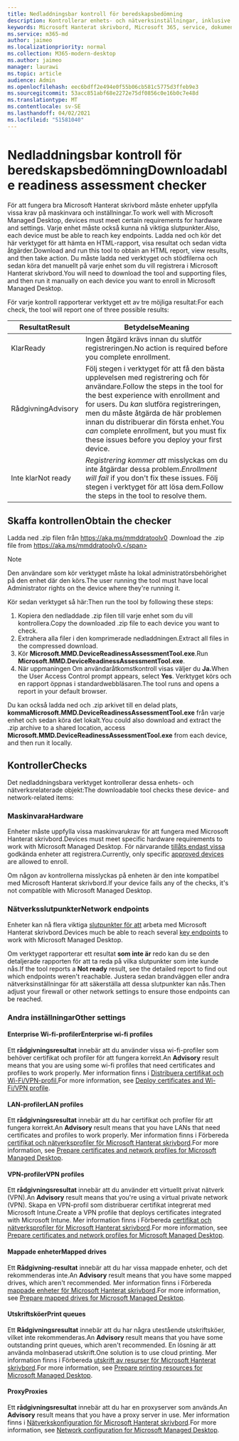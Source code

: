 ```yaml
---
title: Nedladdningsbar kontroll för beredskapsbedömning
description: Kontrollerar enhets- och nätverksinställningar, inklusive obligatoriska slutpunkter
keywords: Microsoft Hanterat skrivbord, Microsoft 365, service, dokumentation
ms.service: m365-md
author: jaimeo
ms.localizationpriority: normal
ms.collection: M365-modern-desktop
ms.author: jaimeo
manager: laurawi
ms.topic: article
audience: Admin
ms.openlocfilehash: eec6bdff2e494e0f55b06cb581c5775d3ffeb9e3
ms.sourcegitcommit: 53acc851abf68e2272e75df0856c0e16b0c7e48d
ms.translationtype: MT
ms.contentlocale: sv-SE
ms.lasthandoff: 04/02/2021
ms.locfileid: "51581040"
---
```

# <a name="downloadable-readiness-assessment-checker"></a><span data-ttu-id="b0e1e-104">Nedladdningsbar kontroll för beredskapsbedömning</span><span class="sxs-lookup"><span data-stu-id="b0e1e-104">Downloadable readiness assessment checker</span></span>

<span data-ttu-id="b0e1e-105">För att fungera bra Microsoft Hanterat skrivbord måste enheter uppfylla vissa krav på maskinvara och inställningar.</span><span class="sxs-lookup"><span data-stu-id="b0e1e-105">To work well with Microsoft Managed Desktop, devices must meet certain requirements for hardware and settings.</span></span> <span data-ttu-id="b0e1e-106">Varje enhet måste också kunna nå viktiga slutpunkter.</span><span class="sxs-lookup"><span data-stu-id="b0e1e-106">Also, each device must be able to reach key endpoints.</span></span> <span data-ttu-id="b0e1e-107">Ladda ned och kör det här verktyget för att hämta en HTML-rapport, visa resultat och sedan vidta åtgärder.</span><span class="sxs-lookup"><span data-stu-id="b0e1e-107">Download and run this tool to obtain an HTML report, view results, and then take action.</span></span> <span data-ttu-id="b0e1e-108">Du måste ladda ned verktyget och stödfilerna och sedan köra det manuellt på varje enhet som du vill registrera i Microsoft Hanterat skrivbord.</span><span class="sxs-lookup"><span data-stu-id="b0e1e-108">You will need to download the tool and supporting files, and then run it manually on each device you want to enroll in Microsoft Managed Desktop.</span></span>

<span data-ttu-id="b0e1e-109">För varje kontroll rapporterar verktyget ett av tre möjliga resultat:</span><span class="sxs-lookup"><span data-stu-id="b0e1e-109">For each check, the tool will report one of three possible results:</span></span>


|<span data-ttu-id="b0e1e-110">Resultat</span><span class="sxs-lookup"><span data-stu-id="b0e1e-110">Result</span></span>  |<span data-ttu-id="b0e1e-111">Betydelse</span><span class="sxs-lookup"><span data-stu-id="b0e1e-111">Meaning</span></span>  |
|---------|---------|
|<span data-ttu-id="b0e1e-112">Klar</span><span class="sxs-lookup"><span data-stu-id="b0e1e-112">Ready</span></span>     | <span data-ttu-id="b0e1e-113">Ingen åtgärd krävs innan du slutför registreringen.</span><span class="sxs-lookup"><span data-stu-id="b0e1e-113">No action is required before you complete enrollment.</span></span>        |
|<span data-ttu-id="b0e1e-114">Rådgivning</span><span class="sxs-lookup"><span data-stu-id="b0e1e-114">Advisory</span></span>    | <span data-ttu-id="b0e1e-115">Följ stegen i verktyget för att få den bästa upplevelsen med registrering och för användare.</span><span class="sxs-lookup"><span data-stu-id="b0e1e-115">Follow the steps in the tool for the best experience with enrollment and for users.</span></span> <span data-ttu-id="b0e1e-116">Du *kan* slutföra registreringen, men du måste åtgärda de här problemen innan du distribuerar din första enhet.</span><span class="sxs-lookup"><span data-stu-id="b0e1e-116">You *can* complete enrollment, but you must fix these issues before you deploy your first device.</span></span>        |
|<span data-ttu-id="b0e1e-117">Inte klar</span><span class="sxs-lookup"><span data-stu-id="b0e1e-117">Not ready</span></span> | <span data-ttu-id="b0e1e-118">*Registrering kommer att* misslyckas om du inte åtgärdar dessa problem.</span><span class="sxs-lookup"><span data-stu-id="b0e1e-118">*Enrollment will fail* if you don't fix these issues.</span></span> <span data-ttu-id="b0e1e-119">Följ stegen i verktyget för att lösa dem.</span><span class="sxs-lookup"><span data-stu-id="b0e1e-119">Follow the steps in the tool to resolve them.</span></span>        |

## <a name="obtain-the-checker"></a><span data-ttu-id="b0e1e-120">Skaffa kontrollen</span><span class="sxs-lookup"><span data-stu-id="b0e1e-120">Obtain the checker</span></span>

<span data-ttu-id="b0e1e-121">Ladda ned .zip filen från https://aka.ms/mmddratoolv0 .</span><span class="sxs-lookup"><span data-stu-id="b0e1e-121">Download the .zip file from https://aka.ms/mmddratoolv0.</span></span>

> [!NOTE]
> <span data-ttu-id="b0e1e-122">Den användare som kör verktyget måste ha lokal administratörsbehörighet på den enhet där den körs.</span><span class="sxs-lookup"><span data-stu-id="b0e1e-122">The user running the tool must have local Administrator rights on the device where they're running it.</span></span>

 <span data-ttu-id="b0e1e-123">Kör sedan verktyget så här:</span><span class="sxs-lookup"><span data-stu-id="b0e1e-123">Then run the tool by following these steps:</span></span>

1. <span data-ttu-id="b0e1e-124">Kopiera den nedladdade .zip filen till varje enhet som du vill kontrollera.</span><span class="sxs-lookup"><span data-stu-id="b0e1e-124">Copy the downloaded .zip file to each device you want to check.</span></span>
2. <span data-ttu-id="b0e1e-125">Extrahera alla filer i den komprimerade nedladdningen.</span><span class="sxs-lookup"><span data-stu-id="b0e1e-125">Extract all files in the compressed download.</span></span>
3. <span data-ttu-id="b0e1e-126">Kör **Microsoft.MMD.DeviceReadinessAssessmentTool.exe**.</span><span class="sxs-lookup"><span data-stu-id="b0e1e-126">Run **Microsoft.MMD.DeviceReadinessAssessmentTool.exe**.</span></span>
4. <span data-ttu-id="b0e1e-127">När uppmaningen Om användaråtkomstkontroll visas väljer du **Ja.**</span><span class="sxs-lookup"><span data-stu-id="b0e1e-127">When the User Access Control prompt appears, select **Yes**.</span></span> <span data-ttu-id="b0e1e-128">Verktyget körs och en rapport öppnas i standardwebbläsaren.</span><span class="sxs-lookup"><span data-stu-id="b0e1e-128">The tool runs and opens a report in your default browser.</span></span>

<span data-ttu-id="b0e1e-129">Du kan också ladda ned och .zip arkivet till en delad plats, **kommaMicrosoft.MMD.DeviceReadinessAssessmentTool.exe** från varje enhet och sedan köra det lokalt.</span><span class="sxs-lookup"><span data-stu-id="b0e1e-129">You could also download and extract the .zip archive to a shared location, access **Microsoft.MMD.DeviceReadinessAssessmentTool.exe** from each device, and then run it locally.</span></span>


## <a name="checks"></a><span data-ttu-id="b0e1e-130">Kontroller</span><span class="sxs-lookup"><span data-stu-id="b0e1e-130">Checks</span></span>

<span data-ttu-id="b0e1e-131">Det nedladdningsbara verktyget kontrollerar dessa enhets- och nätverksrelaterade objekt:</span><span class="sxs-lookup"><span data-stu-id="b0e1e-131">The downloadable tool checks these device- and network-related items:</span></span>

### <a name="hardware"></a><span data-ttu-id="b0e1e-132">Maskinvara</span><span class="sxs-lookup"><span data-stu-id="b0e1e-132">Hardware</span></span>

<span data-ttu-id="b0e1e-133">Enheter måste uppfylla vissa maskinvarukrav för att fungera med Microsoft Hanterat skrivbord.</span><span class="sxs-lookup"><span data-stu-id="b0e1e-133">Devices must meet specific hardware requirements to work with Microsoft Managed Desktop.</span></span> <span data-ttu-id="b0e1e-134">För närvarande [tillåts endast vissa](../service-description/device-list.md) godkända enheter att registrera.</span><span class="sxs-lookup"><span data-stu-id="b0e1e-134">Currently, only specific [approved devices](../service-description/device-list.md) are allowed to enroll.</span></span> 

<span data-ttu-id="b0e1e-135">Om någon av kontrollerna misslyckas på enheten är den inte kompatibel med Microsoft Hanterat skrivbord.</span><span class="sxs-lookup"><span data-stu-id="b0e1e-135">If your device fails any of the checks, it's not compatible with Microsoft Managed Desktop.</span></span>

### <a name="network-endpoints"></a><span data-ttu-id="b0e1e-136">Nätverksslutpunkter</span><span class="sxs-lookup"><span data-stu-id="b0e1e-136">Network endpoints</span></span>

<span data-ttu-id="b0e1e-137">Enheter kan nå flera viktiga [slutpunkter för att](network.md) arbeta med Microsoft Hanterat skrivbord.</span><span class="sxs-lookup"><span data-stu-id="b0e1e-137">Devices much be able to reach several [key endpoints](network.md) to work with Microsoft Managed Desktop.</span></span>

<span data-ttu-id="b0e1e-138">Om verktyget rapporterar ett resultat **som inte är** redo kan du se den detaljerade rapporten för att ta reda på vilka slutpunkter som inte kunde nås.</span><span class="sxs-lookup"><span data-stu-id="b0e1e-138">If the tool reports a **Not ready** result, see the detailed report to find out which endpoints weren't reachable.</span></span> <span data-ttu-id="b0e1e-139">Justera sedan brandväggen eller andra nätverksinställningar för att säkerställa att dessa slutpunkter kan nås.</span><span class="sxs-lookup"><span data-stu-id="b0e1e-139">Then adjust your firewall or other network settings to ensure those endpoints can be reached.</span></span>

### <a name="other-settings"></a><span data-ttu-id="b0e1e-140">Andra inställningar</span><span class="sxs-lookup"><span data-stu-id="b0e1e-140">Other settings</span></span>

#### <a name="enterprise-wi-fi-profiles"></a><span data-ttu-id="b0e1e-141">Enterprise Wi-fi-profiler</span><span class="sxs-lookup"><span data-stu-id="b0e1e-141">Enterprise wi-fi profiles</span></span>

<span data-ttu-id="b0e1e-142">Ett **rådgivningsresultat** innebär att du använder vissa wi-fi-profiler som behöver certifikat och profiler för att fungera korrekt.</span><span class="sxs-lookup"><span data-stu-id="b0e1e-142">An **Advisory** result means that you are using some wi-fi profiles that need certificates and profiles to work properly.</span></span> <span data-ttu-id="b0e1e-143">Mer information finns i [Distribuera certifikat och Wi-Fi/VPN-profil.](certs-wifi-lan.md#deploy-certificates-and-wi-fivpn-profile)</span><span class="sxs-lookup"><span data-stu-id="b0e1e-143">For more information, see [Deploy certificates and Wi-Fi/VPN profile](certs-wifi-lan.md#deploy-certificates-and-wi-fivpn-profile).</span></span>

#### <a name="lan-profiles"></a><span data-ttu-id="b0e1e-144">LAN-profiler</span><span class="sxs-lookup"><span data-stu-id="b0e1e-144">LAN profiles</span></span>

<span data-ttu-id="b0e1e-145">Ett **rådgivningsresultat** innebär att du har certifikat och profiler för att fungera korrekt.</span><span class="sxs-lookup"><span data-stu-id="b0e1e-145">An **Advisory** result means that you have LANs that need certificates and profiles to work properly.</span></span> <span data-ttu-id="b0e1e-146">Mer information finns i Förbereda [certifikat och nätverksprofiler för Microsoft Hanterat skrivbord](certs-wifi-lan.md).</span><span class="sxs-lookup"><span data-stu-id="b0e1e-146">For more information, see [Prepare certificates and network profiles for Microsoft Managed Desktop](certs-wifi-lan.md).</span></span>

#### <a name="vpn-profiles"></a><span data-ttu-id="b0e1e-147">VPN-profiler</span><span class="sxs-lookup"><span data-stu-id="b0e1e-147">VPN profiles</span></span>

<span data-ttu-id="b0e1e-148">Ett **rådgivningsresultat** innebär att du använder ett virtuellt privat nätverk (VPN).</span><span class="sxs-lookup"><span data-stu-id="b0e1e-148">An **Advisory** result means that you're using a virtual private network (VPN).</span></span> <span data-ttu-id="b0e1e-149">Skapa en VPN-profil som distribuerar certifikat integrerat med Microsoft Intune.</span><span class="sxs-lookup"><span data-stu-id="b0e1e-149">Create a VPN profile that deploys certificates integrated with Microsoft Intune.</span></span> <span data-ttu-id="b0e1e-150">Mer information finns i Förbereda [certifikat och nätverksprofiler för Microsoft Hanterat skrivbord](certs-wifi-lan.md).</span><span class="sxs-lookup"><span data-stu-id="b0e1e-150">For more information, see [Prepare certificates and network profiles for Microsoft Managed Desktop](certs-wifi-lan.md).</span></span>

#### <a name="mapped-drives"></a><span data-ttu-id="b0e1e-151">Mappade enheter</span><span class="sxs-lookup"><span data-stu-id="b0e1e-151">Mapped drives</span></span>

<span data-ttu-id="b0e1e-152">Ett **Rådgivning-resultat** innebär att du har vissa mappade enheter, och det rekommenderas inte.</span><span class="sxs-lookup"><span data-stu-id="b0e1e-152">An **Advisory** result means that you have some mapped drives, which aren't recommended.</span></span> <span data-ttu-id="b0e1e-153">Mer information finns i Förbereda [mappade enheter för Microsoft Hanterat skrivbord](mapped-drives.md).</span><span class="sxs-lookup"><span data-stu-id="b0e1e-153">For more information, see [Prepare mapped drives for Microsoft Managed Desktop](mapped-drives.md).</span></span>

#### <a name="print-queues"></a><span data-ttu-id="b0e1e-154">Utskriftsköer</span><span class="sxs-lookup"><span data-stu-id="b0e1e-154">Print queues</span></span>

<span data-ttu-id="b0e1e-155">Ett **Rådgivningsresultat** innebär att du har några utestående utskriftsköer, vilket inte rekommenderas.</span><span class="sxs-lookup"><span data-stu-id="b0e1e-155">An **Advisory** result means that you have some outstanding print queues, which aren't recommended.</span></span> <span data-ttu-id="b0e1e-156">En lösning är att använda molnbaserad utskrift.</span><span class="sxs-lookup"><span data-stu-id="b0e1e-156">One solution is to use cloud printing.</span></span> <span data-ttu-id="b0e1e-157">Mer information finns i Förbereda [utskrift av resurser för Microsoft Hanterat skrivbord](printing.md).</span><span class="sxs-lookup"><span data-stu-id="b0e1e-157">For more information, see [Prepare printing resources for Microsoft Managed Desktop](printing.md).</span></span>

#### <a name="proxies"></a><span data-ttu-id="b0e1e-158">Proxy</span><span class="sxs-lookup"><span data-stu-id="b0e1e-158">Proxies</span></span>

<span data-ttu-id="b0e1e-159">Ett **rådgivningsresultat** innebär att du har en proxyserver som används.</span><span class="sxs-lookup"><span data-stu-id="b0e1e-159">An **Advisory** result means that you have a proxy server in use.</span></span> <span data-ttu-id="b0e1e-160">Mer information finns i [Nätverkskonfiguration för Microsoft Hanterat skrivbord](network.md).</span><span class="sxs-lookup"><span data-stu-id="b0e1e-160">For more information, see [Network configuration for Microsoft Managed Desktop](network.md).</span></span>


